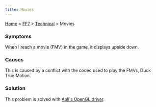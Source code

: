 ```yaml
---
title: Movies
---
```


[Home](../../Main%20Page.md) > [FF7](../../FF7.md) > [Technical](../Technical.md) > Movies

### Symptoms

When I reach a movie (FMV) in the game, it displays upside down.

### Causes

This is caused by a conflict with the codec used to play the FMVs, Duck
True Motion.

### Solution

This problem is solved with [Aali's OpenGL driver][].

  [Aali's OpenGL driver]: http://forums.qhimm.com/index.php?topic=8306.0
